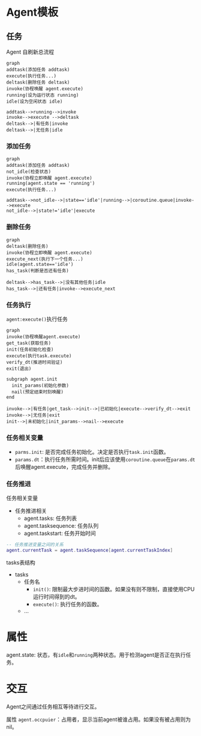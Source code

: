# Agent模板

## 任务
Agent 自刷新总流程
```mermaid
graph
addtask(添加任务 addtask)
execute(执行任务...)
deltask(删除任务 deltask)
invoke(协程唤醒 agent.execute)
running(设为运行状态 running)
idle(设为空闲状态 idle)

addtask-->running-->invoke
invoke-->execute -->deltask
deltask-->|有任务|invoke
deltask-->|无任务|idle
```

### 添加任务
```mermaid
graph
addtask(添加任务 addtask)
not_idle(检查状态)
invoke(协程立即唤醒 agent.execute)
running(agent.state == 'running')
execute(执行任务...)

addtask-->not_idle-->|state=='idle'|running-->|coroutine.queue|invoke-->execute
not_idle-->|state!='idle'|execute
```

### 删除任务
```mermaid
graph
deltask(删除任务)
invoke(协程立即唤醒 agent.execute)
execute_next(执行下一个任务...)
idle(agent.state=='idle')
has_task(判断是否还有任务)

deltask-->has_task-->|没有其他任务|idle
has_task-->|还有任务|invoke-->execute_next
```

### 任务执行
`agent:execute()`执行任务

```mermaid
graph
invoke(协程唤醒agent.execute)
get_task(获取任务)
init(任务初始化检查)
execute(执行task.execute)
verify_dt(推进时间验证)
exit(退出)

subgraph agent.init
  init_params(初始化参数)
  nail(预定结束时刻唤醒)
end

invoke-->|有任务|get_task-->init-->|已初始化|execute-->verify_dt-->exit
invoke-->|无任务|exit
init-->|未初始化|init_params-->nail-->execute
```

### 任务相关变量
- `parms.init`: 是否完成任务初始化。决定是否执行`task.init`函数。
- `params.dt`：执行任务所需时间。init后应该使用`coroutine.queue`在`params.dt`后唤醒agent.execute，完成任务并删除。

### 任务推进
任务相关变量
- 任务推进相关
  - agent.tasks: 任务列表
  - agent.tasksequence: 任务队列
  - agent.taskstart: 任务开始时间

```lua
-- 任务推进变量之间的关系
agent.currentTask = agent.taskSequence[agent.currentTaskIndex]
```

tasks表结构
- tasks
  - 任务名
    - `init()`: 限制最大步进时间的函数。如果没有则不限制，直接使用CPU运行时间得到的dt。
    - `execute()`: 执行任务的函数。
  - ...

# 属性
agent.state: 状态，有`idle`和`running`两种状态。用于检测agent是否正在执行任务。

# 交互
Agent之间通过任务相互等待进行交互。

属性
`agent.occpuier`：占用者，显示当前agent被谁占用。如果没有被占用则为nil。